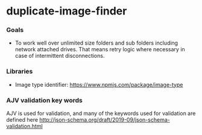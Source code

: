 # duplicate-image-finder

### Goals

- To work well over unlimited size folders and sub folders including network attached drives.  That means retry logic where necessary in case of intermittent disconnections.

### Libraries
- Image type identifier: https://www.npmjs.com/package/image-type


### AJV validation key words
AJV is used for validation, and many of the keywords used for validation are defined here http://json-schema.org/draft/2019-09/json-schema-validation.html